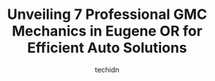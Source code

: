 ---
layout: ampstory
image: https://images.unsplash.com/photo-1508048236731-b5ef91f7840c?ixlib=rb-4.0.3&ixid=MnwxMjA3fDB8MHxwaG90by1wYWdlfHx8fGVufDB8fHx8&auto=format&fit=crop&w=640&h=853&q=80
author: techidn
featured: false
description: Looking for reliable and skilled GMC Mechanic in Eugene OR, USA? Your search ends here with the 7 best GMC Mechanic in town. With their expertise and commitment to delivering exceptional ser
title: Unveiling 7 Professional GMC Mechanics in Eugene OR for Efficient Auto Solutions
cover:
   title: Unveiling 7 Professional GMC Mechanics in Eugene OR for Efficient Auto Solutions
   subtitle: Rickpate
   background: https://images.unsplash.com/photo-1508048236731-b5ef91f7840c?ixlib=rb-4.0.3&ixid=MnwxMjA3fDB8MHxwaG90by1wYWdlfHx8fGVufDB8fHx8&auto=format&fit=crop&w=640&h=853&q=80

pages: 
 - layout: thirds
   top: <h1>#1 Joes Garage</h1>
   bottom: "<p>We have taken our vehicles to Joes Garage for many years.  They are the best!  The front desk crew and mechanics are very professional and have super high standards fo</p>"
   background: https://www.knot35.com/toplist/wp-content/uploads/2023/06/best-gmc-mechanic-1-in-eugene-or-1685836015.jpeg
   backgroundblur: true
 - layout: thirds
   top: <h1>#2 Integrity Auto Repair</h1>
   bottom: "<p>535 River Rd, Eugene, OR 97404, United States</p>"
   background: https://www.knot35.com/toplist/wp-content/uploads/2023/06/best-gmc-mechanic-2-in-eugene-or-1685836016.jpeg
   cta:
      link: https://www.knot35.com/toplist/unveiling-7-professional-gmc-mechanics-in-eugene-or-for-efficient-auto-solutions/
      text: Unveiling 7 Professional GMC Mechanics in Eugene OR for Efficient Auto Solutions
 - layout: thirds
   top: <h1>#3 Sun Automotive - Oakway</h1>
   bottom: "<p>391 Rustic Pl, Eugene, OR 97401, United States</p>"
   background: https://www.knot35.com/toplist/wp-content/uploads/2023/06/best-gmc-mechanic-3-in-eugene-or-1685836017.jpeg
   cta:
      link: https://www.knot35.com/toplist/unveiling-7-professional-gmc-mechanics-in-eugene-or-for-efficient-auto-solutions/
      text: Unveiling 7 Professional GMC Mechanics in Eugene OR for Efficient Auto Solutions
 - layout: thirds
   top: <h1>#4 Euro-Asian Automotive</h1>
   bottom: "<p>1917 Franklin Blvd, Eugene, OR 97403, United States</p>"
   background: https://images.unsplash.com/photo-1510906594845-bc082582c8cc?ixlib=rb-4.0.3&ixid=MnwxMjA3fDB8MHxwaG90by1wYWdlfHx8fGVufDB8fHx8&auto=format&fit=crop&w=640&h=853&q=80
   cta:
      link: https://www.knot35.com/toplist/unveiling-7-professional-gmc-mechanics-in-eugene-or-for-efficient-auto-solutions/
      text: Unveiling 7 Professional GMC Mechanics in Eugene OR for Efficient Auto Solutions
 - layout: thirds
   top: <h1>#5 Prairie Road Automotive</h1>
   bottom: "<p>89925 Prairie Rd, Eugene, OR 97402, United States</p>"
   background: https://images.unsplash.com/photo-1527067829737-402993088e6b?ixlib=rb-4.0.3&ixid=MnwxMjA3fDB8MHxwaG90by1wYWdlfHx8fGVufDB8fHx8&auto=format&fit=crop&w=640&h=853&q=80
   cta:
      link: https://www.knot35.com/toplist/unveiling-7-professional-gmc-mechanics-in-eugene-or-for-efficient-auto-solutions/
      text: Unveiling 7 Professional GMC Mechanics in Eugene OR for Efficient Auto Solutions
 - layout: thirds
   top: <h1>#6 Jerry & Walts Complete Auto Care</h1>
   bottom: "<p>107 Van Buren St, Eugene, OR 97402, United States</p>"
   background: https://images.unsplash.com/photo-1557672172-298e090bd0f1?ixlib=rb-4.0.3&ixid=MnwxMjA3fDB8MHxwaG90by1wYWdlfHx8fGVufDB8fHx8&auto=format&fit=crop&w=640&h=853&q=80
   cta:
      link: https://www.knot35.com/toplist/unveiling-7-professional-gmc-mechanics-in-eugene-or-for-efficient-auto-solutions/
      text: Unveiling 7 Professional GMC Mechanics in Eugene OR for Efficient Auto Solutions
 - layout: thirds
   top: <h1>#7 Macs Automotive & Radiator Repair</h1>
   bottom: "<p>1000 Conger St, Eugene, OR 97402, United States</p>"
   background: https://images.unsplash.com/photo-1615749413727-825b59a857b5?ixlib=rb-4.0.3&ixid=MnwxMjA3fDB8MHxwaG90by1wYWdlfHx8fGVufDB8fHx8&auto=format&fit=crop&w=640&h=853&q=80
   cta:
      link: https://www.knot35.com/toplist/unveiling-7-professional-gmc-mechanics-in-eugene-or-for-efficient-auto-solutions/
      text: Unveiling 7 Professional GMC Mechanics in Eugene OR for Efficient Auto Solutions
 - layout: thirds
   middle: Continue reading...
   background: https://images.unsplash.com/photo-1518640467707-6811f4a6ab73?ixlib=rb-4.0.3&ixid=MnwxMjA3fDB8MHxwaG90by1wYWdlfHx8fGVufDB8fHx8&auto=format&fit=crop&w=640&h=853&q=80
   cta:
      link: https://www.knot35.com/toplist/unveiling-7-professional-gmc-mechanics-in-eugene-or-for-efficient-auto-solutions/
      text: Unveiling 7 Professional GMC Mechanics in Eugene OR for Efficient Auto Solutions
      
---
